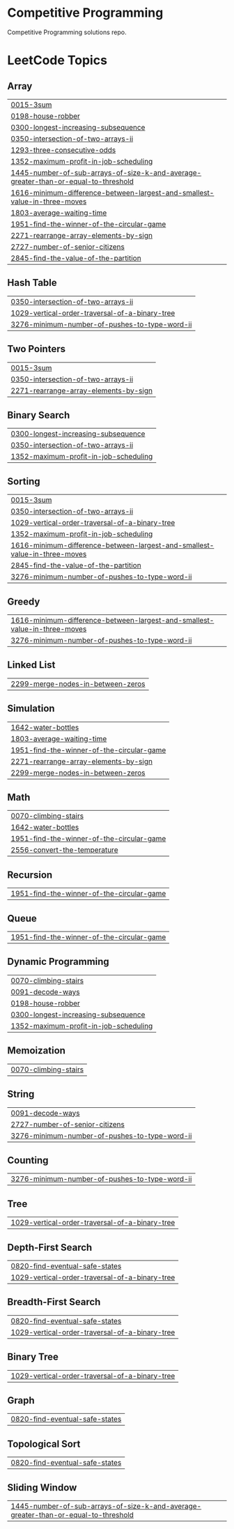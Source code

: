 # Competitive Programming
Competitive Programming solutions  repo.

<!---LeetCode Topics Start-->
# LeetCode Topics
## Array
|  |
| ------- |
| [0015-3sum](https://github.com/Zablon5/A2SV/tree/master/0015-3sum) |
| [0198-house-robber](https://github.com/Zablon5/A2SV/tree/master/0198-house-robber) |
| [0300-longest-increasing-subsequence](https://github.com/Zablon5/A2SV/tree/master/0300-longest-increasing-subsequence) |
| [0350-intersection-of-two-arrays-ii](https://github.com/Zablon5/A2SV/tree/master/0350-intersection-of-two-arrays-ii) |
| [1293-three-consecutive-odds](https://github.com/Zablon5/A2SV/tree/master/1293-three-consecutive-odds) |
| [1352-maximum-profit-in-job-scheduling](https://github.com/Zablon5/A2SV/tree/master/1352-maximum-profit-in-job-scheduling) |
| [1445-number-of-sub-arrays-of-size-k-and-average-greater-than-or-equal-to-threshold](https://github.com/Zablon5/A2SV/tree/master/1445-number-of-sub-arrays-of-size-k-and-average-greater-than-or-equal-to-threshold) |
| [1616-minimum-difference-between-largest-and-smallest-value-in-three-moves](https://github.com/Zablon5/A2SV/tree/master/1616-minimum-difference-between-largest-and-smallest-value-in-three-moves) |
| [1803-average-waiting-time](https://github.com/Zablon5/A2SV/tree/master/1803-average-waiting-time) |
| [1951-find-the-winner-of-the-circular-game](https://github.com/Zablon5/A2SV/tree/master/1951-find-the-winner-of-the-circular-game) |
| [2271-rearrange-array-elements-by-sign](https://github.com/Zablon5/A2SV/tree/master/2271-rearrange-array-elements-by-sign) |
| [2727-number-of-senior-citizens](https://github.com/Zablon5/A2SV/tree/master/2727-number-of-senior-citizens) |
| [2845-find-the-value-of-the-partition](https://github.com/Zablon5/A2SV/tree/master/2845-find-the-value-of-the-partition) |
## Hash Table
|  |
| ------- |
| [0350-intersection-of-two-arrays-ii](https://github.com/Zablon5/A2SV/tree/master/0350-intersection-of-two-arrays-ii) |
| [1029-vertical-order-traversal-of-a-binary-tree](https://github.com/Zablon5/A2SV/tree/master/1029-vertical-order-traversal-of-a-binary-tree) |
| [3276-minimum-number-of-pushes-to-type-word-ii](https://github.com/Zablon5/A2SV/tree/master/3276-minimum-number-of-pushes-to-type-word-ii) |
## Two Pointers
|  |
| ------- |
| [0015-3sum](https://github.com/Zablon5/A2SV/tree/master/0015-3sum) |
| [0350-intersection-of-two-arrays-ii](https://github.com/Zablon5/A2SV/tree/master/0350-intersection-of-two-arrays-ii) |
| [2271-rearrange-array-elements-by-sign](https://github.com/Zablon5/A2SV/tree/master/2271-rearrange-array-elements-by-sign) |
## Binary Search
|  |
| ------- |
| [0300-longest-increasing-subsequence](https://github.com/Zablon5/A2SV/tree/master/0300-longest-increasing-subsequence) |
| [0350-intersection-of-two-arrays-ii](https://github.com/Zablon5/A2SV/tree/master/0350-intersection-of-two-arrays-ii) |
| [1352-maximum-profit-in-job-scheduling](https://github.com/Zablon5/A2SV/tree/master/1352-maximum-profit-in-job-scheduling) |
## Sorting
|  |
| ------- |
| [0015-3sum](https://github.com/Zablon5/A2SV/tree/master/0015-3sum) |
| [0350-intersection-of-two-arrays-ii](https://github.com/Zablon5/A2SV/tree/master/0350-intersection-of-two-arrays-ii) |
| [1029-vertical-order-traversal-of-a-binary-tree](https://github.com/Zablon5/A2SV/tree/master/1029-vertical-order-traversal-of-a-binary-tree) |
| [1352-maximum-profit-in-job-scheduling](https://github.com/Zablon5/A2SV/tree/master/1352-maximum-profit-in-job-scheduling) |
| [1616-minimum-difference-between-largest-and-smallest-value-in-three-moves](https://github.com/Zablon5/A2SV/tree/master/1616-minimum-difference-between-largest-and-smallest-value-in-three-moves) |
| [2845-find-the-value-of-the-partition](https://github.com/Zablon5/A2SV/tree/master/2845-find-the-value-of-the-partition) |
| [3276-minimum-number-of-pushes-to-type-word-ii](https://github.com/Zablon5/A2SV/tree/master/3276-minimum-number-of-pushes-to-type-word-ii) |
## Greedy
|  |
| ------- |
| [1616-minimum-difference-between-largest-and-smallest-value-in-three-moves](https://github.com/Zablon5/A2SV/tree/master/1616-minimum-difference-between-largest-and-smallest-value-in-three-moves) |
| [3276-minimum-number-of-pushes-to-type-word-ii](https://github.com/Zablon5/A2SV/tree/master/3276-minimum-number-of-pushes-to-type-word-ii) |
## Linked List
|  |
| ------- |
| [2299-merge-nodes-in-between-zeros](https://github.com/Zablon5/A2SV/tree/master/2299-merge-nodes-in-between-zeros) |
## Simulation
|  |
| ------- |
| [1642-water-bottles](https://github.com/Zablon5/A2SV/tree/master/1642-water-bottles) |
| [1803-average-waiting-time](https://github.com/Zablon5/A2SV/tree/master/1803-average-waiting-time) |
| [1951-find-the-winner-of-the-circular-game](https://github.com/Zablon5/A2SV/tree/master/1951-find-the-winner-of-the-circular-game) |
| [2271-rearrange-array-elements-by-sign](https://github.com/Zablon5/A2SV/tree/master/2271-rearrange-array-elements-by-sign) |
| [2299-merge-nodes-in-between-zeros](https://github.com/Zablon5/A2SV/tree/master/2299-merge-nodes-in-between-zeros) |
## Math
|  |
| ------- |
| [0070-climbing-stairs](https://github.com/Zablon5/A2SV/tree/master/0070-climbing-stairs) |
| [1642-water-bottles](https://github.com/Zablon5/A2SV/tree/master/1642-water-bottles) |
| [1951-find-the-winner-of-the-circular-game](https://github.com/Zablon5/A2SV/tree/master/1951-find-the-winner-of-the-circular-game) |
| [2556-convert-the-temperature](https://github.com/Zablon5/A2SV/tree/master/2556-convert-the-temperature) |
## Recursion
|  |
| ------- |
| [1951-find-the-winner-of-the-circular-game](https://github.com/Zablon5/A2SV/tree/master/1951-find-the-winner-of-the-circular-game) |
## Queue
|  |
| ------- |
| [1951-find-the-winner-of-the-circular-game](https://github.com/Zablon5/A2SV/tree/master/1951-find-the-winner-of-the-circular-game) |
## Dynamic Programming
|  |
| ------- |
| [0070-climbing-stairs](https://github.com/Zablon5/A2SV/tree/master/0070-climbing-stairs) |
| [0091-decode-ways](https://github.com/Zablon5/A2SV/tree/master/0091-decode-ways) |
| [0198-house-robber](https://github.com/Zablon5/A2SV/tree/master/0198-house-robber) |
| [0300-longest-increasing-subsequence](https://github.com/Zablon5/A2SV/tree/master/0300-longest-increasing-subsequence) |
| [1352-maximum-profit-in-job-scheduling](https://github.com/Zablon5/A2SV/tree/master/1352-maximum-profit-in-job-scheduling) |
## Memoization
|  |
| ------- |
| [0070-climbing-stairs](https://github.com/Zablon5/A2SV/tree/master/0070-climbing-stairs) |
## String
|  |
| ------- |
| [0091-decode-ways](https://github.com/Zablon5/A2SV/tree/master/0091-decode-ways) |
| [2727-number-of-senior-citizens](https://github.com/Zablon5/A2SV/tree/master/2727-number-of-senior-citizens) |
| [3276-minimum-number-of-pushes-to-type-word-ii](https://github.com/Zablon5/A2SV/tree/master/3276-minimum-number-of-pushes-to-type-word-ii) |
## Counting
|  |
| ------- |
| [3276-minimum-number-of-pushes-to-type-word-ii](https://github.com/Zablon5/A2SV/tree/master/3276-minimum-number-of-pushes-to-type-word-ii) |
## Tree
|  |
| ------- |
| [1029-vertical-order-traversal-of-a-binary-tree](https://github.com/Zablon5/A2SV/tree/master/1029-vertical-order-traversal-of-a-binary-tree) |
## Depth-First Search
|  |
| ------- |
| [0820-find-eventual-safe-states](https://github.com/Zablon5/A2SV/tree/master/0820-find-eventual-safe-states) |
| [1029-vertical-order-traversal-of-a-binary-tree](https://github.com/Zablon5/A2SV/tree/master/1029-vertical-order-traversal-of-a-binary-tree) |
## Breadth-First Search
|  |
| ------- |
| [0820-find-eventual-safe-states](https://github.com/Zablon5/A2SV/tree/master/0820-find-eventual-safe-states) |
| [1029-vertical-order-traversal-of-a-binary-tree](https://github.com/Zablon5/A2SV/tree/master/1029-vertical-order-traversal-of-a-binary-tree) |
## Binary Tree
|  |
| ------- |
| [1029-vertical-order-traversal-of-a-binary-tree](https://github.com/Zablon5/A2SV/tree/master/1029-vertical-order-traversal-of-a-binary-tree) |
## Graph
|  |
| ------- |
| [0820-find-eventual-safe-states](https://github.com/Zablon5/A2SV/tree/master/0820-find-eventual-safe-states) |
## Topological Sort
|  |
| ------- |
| [0820-find-eventual-safe-states](https://github.com/Zablon5/A2SV/tree/master/0820-find-eventual-safe-states) |
## Sliding Window
|  |
| ------- |
| [1445-number-of-sub-arrays-of-size-k-and-average-greater-than-or-equal-to-threshold](https://github.com/Zablon5/A2SV/tree/master/1445-number-of-sub-arrays-of-size-k-and-average-greater-than-or-equal-to-threshold) |
<!---LeetCode Topics End-->
